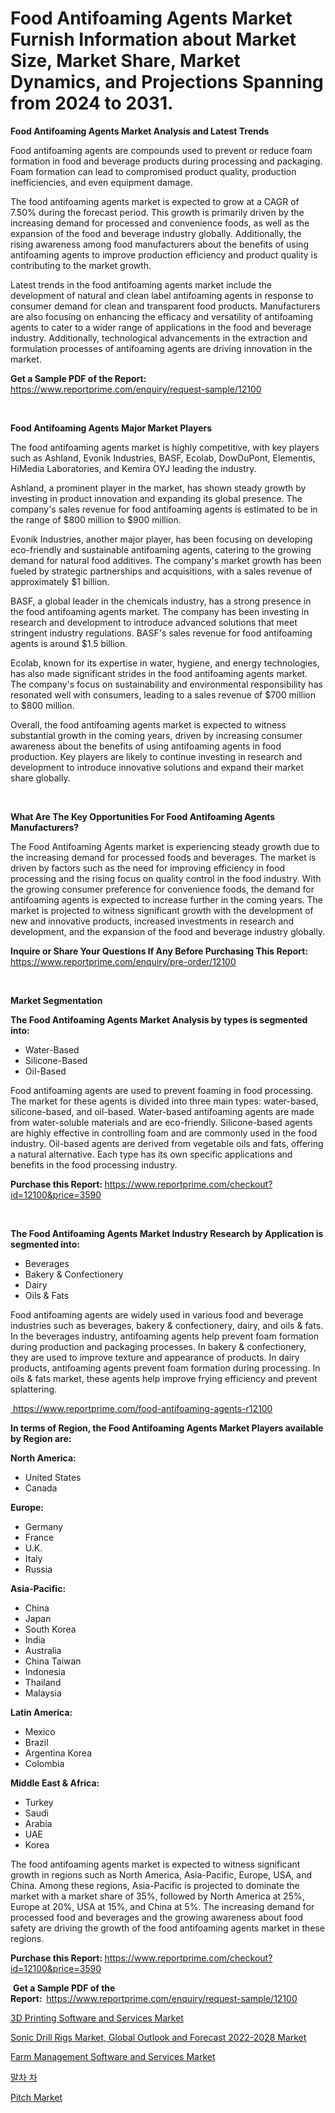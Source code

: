 <p><h1>Food Antifoaming Agents Market Furnish Information about Market Size, Market Share, Market Dynamics, and Projections Spanning from 2024 to 2031.</h1></p><p><strong>Food Antifoaming Agents Market Analysis and Latest Trends</strong></p>
<p><p>Food antifoaming agents are compounds used to prevent or reduce foam formation in food and beverage products during processing and packaging. Foam formation can lead to compromised product quality, production inefficiencies, and even equipment damage. </p><p>The food antifoaming agents market is expected to grow at a CAGR of 7.50% during the forecast period. This growth is primarily driven by the increasing demand for processed and convenience foods, as well as the expansion of the food and beverage industry globally. Additionally, the rising awareness among food manufacturers about the benefits of using antifoaming agents to improve production efficiency and product quality is contributing to the market growth.</p><p>Latest trends in the food antifoaming agents market include the development of natural and clean label antifoaming agents in response to consumer demand for clean and transparent food products. Manufacturers are also focusing on enhancing the efficacy and versatility of antifoaming agents to cater to a wider range of applications in the food and beverage industry. Additionally, technological advancements in the extraction and formulation processes of antifoaming agents are driving innovation in the market.</p></p>
<p><strong>Get a Sample PDF of the Report:&nbsp;</strong> <a href="https://www.reportprime.com/enquiry/request-sample/12100">https://www.reportprime.com/enquiry/request-sample/12100</a></p>
<p>&nbsp;</p>
<p><strong>Food Antifoaming Agents Major Market Players</strong></p>
<p><p>The food antifoaming agents market is highly competitive, with key players such as Ashland, Evonik Industries, BASF, Ecolab, DowDuPont, Elementis, HiMedia Laboratories, and Kemira OYJ leading the industry. </p><p>Ashland, a prominent player in the market, has shown steady growth by investing in product innovation and expanding its global presence. The company's sales revenue for food antifoaming agents is estimated to be in the range of $800 million to $900 million. </p><p>Evonik Industries, another major player, has been focusing on developing eco-friendly and sustainable antifoaming agents, catering to the growing demand for natural food additives. The company's market growth has been fueled by strategic partnerships and acquisitions, with a sales revenue of approximately $1 billion.</p><p>BASF, a global leader in the chemicals industry, has a strong presence in the food antifoaming agents market. The company has been investing in research and development to introduce advanced solutions that meet stringent industry regulations. BASF's sales revenue for food antifoaming agents is around $1.5 billion.</p><p>Ecolab, known for its expertise in water, hygiene, and energy technologies, has also made significant strides in the food antifoaming agents market. The company's focus on sustainability and environmental responsibility has resonated well with consumers, leading to a sales revenue of $700 million to $800 million.</p><p>Overall, the food antifoaming agents market is expected to witness substantial growth in the coming years, driven by increasing consumer awareness about the benefits of using antifoaming agents in food production. Key players are likely to continue investing in research and development to introduce innovative solutions and expand their market share globally.</p></p>
<p>&nbsp;</p>
<p><strong>What Are The Key Opportunities For Food Antifoaming Agents Manufacturers?</strong></p>
<p><p>The Food Antifoaming Agents market is experiencing steady growth due to the increasing demand for processed foods and beverages. The market is driven by factors such as the need for improving efficiency in food processing and the rising focus on quality control in the food industry. With the growing consumer preference for convenience foods, the demand for antifoaming agents is expected to increase further in the coming years. The market is projected to witness significant growth with the development of new and innovative products, increased investments in research and development, and the expansion of the food and beverage industry globally.</p></p>
<p><strong>Inquire or Share Your Questions If Any Before Purchasing This Report:</strong> <a href="https://www.reportprime.com/enquiry/pre-order/12100">https://www.reportprime.com/enquiry/pre-order/12100</a></p>
<p>&nbsp;</p>
<p><strong>Market Segmentation</strong></p>
<p><strong>The Food Antifoaming Agents Market Analysis by types is segmented into:</strong></p>
<p><ul><li>Water-Based</li><li>Silicone-Based</li><li>Oil-Based</li></ul></p>
<p><p>Food antifoaming agents are used to prevent foaming in food processing. The market for these agents is divided into three main types: water-based, silicone-based, and oil-based. Water-based antifoaming agents are made from water-soluble materials and are eco-friendly. Silicone-based agents are highly effective in controlling foam and are commonly used in the food industry. Oil-based agents are derived from vegetable oils and fats, offering a natural alternative. Each type has its own specific applications and benefits in the food processing industry.</p></p>
<p><strong>Purchase this Report:&nbsp;</strong><a href="https://www.reportprime.com/checkout?id=12100&price=3590">https://www.reportprime.com/checkout?id=12100&price=3590</a></p>
<p>&nbsp;</p>
<p><strong>The Food Antifoaming Agents Market Industry Research by Application is segmented into:</strong></p>
<p><ul><li>Beverages</li><li>Bakery & Confectionery</li><li>Dairy</li><li>Oils & Fats</li></ul></p>
<p><p>Food antifoaming agents are widely used in various food and beverage industries such as beverages, bakery & confectionery, dairy, and oils & fats. In the beverages industry, antifoaming agents help prevent foam formation during production and packaging processes. In bakery & confectionery, they are used to improve texture and appearance of products. In dairy products, antifoaming agents prevent foam formation during processing. In oils & fats market, these agents help improve frying efficiency and prevent splattering.</p></p>
<p><a href="https://www.reportprime.com/food-antifoaming-agents-r12100">&nbsp;https://www.reportprime.com/food-antifoaming-agents-r12100</a></p>
<p><strong>In terms of Region, the Food Antifoaming Agents Market Players available by Region are:</strong></p>
<p>
    <p> <strong> North America: </strong>
        <ul>
            <li>United States</li>
            <li>Canada</li>
        </ul>
        </p> 
    <p> <strong> Europe: </strong>
        <ul>
            <li>Germany</li>
            <li>France</li>
            <li>U.K.</li>
            <li>Italy</li>
            <li>Russia</li>
        </ul>
        </p> 
    <p> <strong> Asia-Pacific: </strong>
        <ul>
            <li>China</li>
            <li>Japan</li>
            <li>South Korea</li>
            <li>India</li>
            <li>Australia</li>
            <li>China Taiwan</li>
            <li>Indonesia</li>
            <li>Thailand</li>
            <li>Malaysia</li>
        </ul>
        </p> 
    <p> <strong> Latin America: </strong>
        <ul>
            <li>Mexico</li>
            <li>Brazil</li>
            <li>Argentina Korea</li>
            <li>Colombia</li>
        </ul>
        </p> 
    <p> <strong> Middle East & Africa: </strong>
        <ul>
            <li>Turkey</li>
            <li>Saudi</li>
            <li>Arabia</li>
            <li>UAE</li>
            <li>Korea</li>
        </ul>
    </p>
    </p>
<p><p>The food antifoaming agents market is expected to witness significant growth in regions such as North America, Asia-Pacific, Europe, USA, and China. Among these regions, Asia-Pacific is projected to dominate the market with a market share of 35%, followed by North America at 25%, Europe at 20%, USA at 15%, and China at 5%. The increasing demand for processed food and beverages and the growing awareness about food safety are driving the growth of the food antifoaming agents market in these regions.</p></p>
<p><strong>Purchase this Report: </strong><a href="https://www.reportprime.com/checkout?id=12100&price=3590">https://www.reportprime.com/checkout?id=12100&price=3590</a></p>
<p>&nbsp;<strong>Get a Sample PDF of the Report:&nbsp;&nbsp;</strong><a href="https://www.reportprime.com/enquiry/request-sample/12100">https://www.reportprime.com/enquiry/request-sample/12100</a></p>
<p><strong></strong></p>
<p><p><a href="https://issuu.com/reportprime-2/docs/3d-printing-software-and-services-market-size-2030">3D Printing Software and Services Market</a></p><p><a href="https://medium.com/@elizbethsmithb20/sonic-drill-rigs-market-global-outlook-and-forecast-2022-2028-market-size-growth-and-industry-dd305dbcb7a1">Sonic Drill Rigs Market, Global Outlook and Forecast 2022-2028 Market</a></p><p><a href="https://issuu.com/reportprime-2/docs/farm-management-software-and-services-market-size-">Farm Management Software and Services Market</a></p><p><a href="https://medium.com/@jeremysnyder277/2024%EB%85%84%EB%B6%80%ED%84%B0-2031%EB%85%84%EA%B9%8C%EC%A7%80%EC%9D%98-%EB%A7%90%EC%B0%A8-%EC%B0%A8-%EC%8B%9C%EC%9E%A5-%EC%A0%90%EC%9C%A0%EC%9C%A8-%EB%B0%8F-%EA%B2%BD%EC%9F%81-%ED%99%98%EA%B2%BD%EC%97%90-%EB%8C%80%ED%95%9C-%ED%86%B5%EC%B0%B0%EB%A0%A5-6b12f16b868c">말차 차</a></p><p><a href="https://github.com/amapolalg/Market-Research-Report-List-1/blob/main/pitch-market.md">Pitch Market</a></p></p>